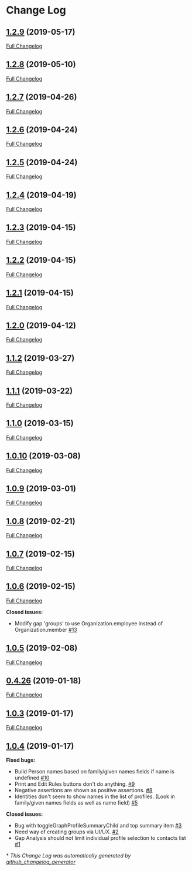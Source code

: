 # Change Log

## [1.2.9](https://github.com/cassproject/cass-gap-analysis/tree/1.2.9) (2019-05-17)
[Full Changelog](https://github.com/cassproject/cass-gap-analysis/compare/1.2.8...1.2.9)

## [1.2.8](https://github.com/cassproject/cass-gap-analysis/tree/1.2.8) (2019-05-10)
[Full Changelog](https://github.com/cassproject/cass-gap-analysis/compare/1.2.7...1.2.8)

## [1.2.7](https://github.com/cassproject/cass-gap-analysis/tree/1.2.7) (2019-04-26)
[Full Changelog](https://github.com/cassproject/cass-gap-analysis/compare/1.2.6...1.2.7)

## [1.2.6](https://github.com/cassproject/cass-gap-analysis/tree/1.2.6) (2019-04-24)
[Full Changelog](https://github.com/cassproject/cass-gap-analysis/compare/1.2.5...1.2.6)

## [1.2.5](https://github.com/cassproject/cass-gap-analysis/tree/1.2.5) (2019-04-24)
[Full Changelog](https://github.com/cassproject/cass-gap-analysis/compare/1.2.4...1.2.5)

## [1.2.4](https://github.com/cassproject/cass-gap-analysis/tree/1.2.4) (2019-04-19)
[Full Changelog](https://github.com/cassproject/cass-gap-analysis/compare/1.2.3...1.2.4)

## [1.2.3](https://github.com/cassproject/cass-gap-analysis/tree/1.2.3) (2019-04-15)
[Full Changelog](https://github.com/cassproject/cass-gap-analysis/compare/1.2.2...1.2.3)

## [1.2.2](https://github.com/cassproject/cass-gap-analysis/tree/1.2.2) (2019-04-15)
[Full Changelog](https://github.com/cassproject/cass-gap-analysis/compare/1.2.1...1.2.2)

## [1.2.1](https://github.com/cassproject/cass-gap-analysis/tree/1.2.1) (2019-04-15)
[Full Changelog](https://github.com/cassproject/cass-gap-analysis/compare/1.2.0...1.2.1)

## [1.2.0](https://github.com/cassproject/cass-gap-analysis/tree/1.2.0) (2019-04-12)
[Full Changelog](https://github.com/cassproject/cass-gap-analysis/compare/1.1.2...1.2.0)

## [1.1.2](https://github.com/cassproject/cass-gap-analysis/tree/1.1.2) (2019-03-27)
[Full Changelog](https://github.com/cassproject/cass-gap-analysis/compare/1.1.1...1.1.2)

## [1.1.1](https://github.com/cassproject/cass-gap-analysis/tree/1.1.1) (2019-03-22)
[Full Changelog](https://github.com/cassproject/cass-gap-analysis/compare/1.1.0...1.1.1)

## [1.1.0](https://github.com/cassproject/cass-gap-analysis/tree/1.1.0) (2019-03-15)
[Full Changelog](https://github.com/cassproject/cass-gap-analysis/compare/1.0.10...1.1.0)

## [1.0.10](https://github.com/cassproject/cass-gap-analysis/tree/1.0.10) (2019-03-08)
[Full Changelog](https://github.com/cassproject/cass-gap-analysis/compare/1.0.9...1.0.10)

## [1.0.9](https://github.com/cassproject/cass-gap-analysis/tree/1.0.9) (2019-03-01)
[Full Changelog](https://github.com/cassproject/cass-gap-analysis/compare/1.0.8...1.0.9)

## [1.0.8](https://github.com/cassproject/cass-gap-analysis/tree/1.0.8) (2019-02-21)
[Full Changelog](https://github.com/cassproject/cass-gap-analysis/compare/1.0.7...1.0.8)

## [1.0.7](https://github.com/cassproject/cass-gap-analysis/tree/1.0.7) (2019-02-15)
[Full Changelog](https://github.com/cassproject/cass-gap-analysis/compare/1.0.6...1.0.7)

## [1.0.6](https://github.com/cassproject/cass-gap-analysis/tree/1.0.6) (2019-02-15)
[Full Changelog](https://github.com/cassproject/cass-gap-analysis/compare/1.0.5...1.0.6)

**Closed issues:**

- Modify gap 'groups' to use Organization.employee instead of Organization.member [\#13](https://github.com/cassproject/cass-gap-analysis/issues/13)

## [1.0.5](https://github.com/cassproject/cass-gap-analysis/tree/1.0.5) (2019-02-08)
[Full Changelog](https://github.com/cassproject/cass-gap-analysis/compare/0.4.26...1.0.5)

## [0.4.26](https://github.com/cassproject/cass-gap-analysis/tree/0.4.26) (2019-01-18)
[Full Changelog](https://github.com/cassproject/cass-gap-analysis/compare/1.0.3...0.4.26)

## [1.0.3](https://github.com/cassproject/cass-gap-analysis/tree/1.0.3) (2019-01-17)
[Full Changelog](https://github.com/cassproject/cass-gap-analysis/compare/1.0.4...1.0.3)

## [1.0.4](https://github.com/cassproject/cass-gap-analysis/tree/1.0.4) (2019-01-17)
**Fixed bugs:**

- Build Person names based on family/given names fields if name is undefined [\#10](https://github.com/cassproject/cass-gap-analysis/issues/10)
- Print and Edit Rules buttons don't do anything. [\#9](https://github.com/cassproject/cass-gap-analysis/issues/9)
- Negative assertions are shown as positive assertions. [\#8](https://github.com/cassproject/cass-gap-analysis/issues/8)
- Identities don't seem to show names in the list of profiles. \(Look in family/given names fields as well as name field\) [\#5](https://github.com/cassproject/cass-gap-analysis/issues/5)

**Closed issues:**

- Bug with toggleGraphProfileSummaryChild and top summary item [\#3](https://github.com/cassproject/cass-gap-analysis/issues/3)
- Need way of creating groups via UI/UX. [\#2](https://github.com/cassproject/cass-gap-analysis/issues/2)
- Gap Analysis should not limit individual profile selection to contacts list [\#1](https://github.com/cassproject/cass-gap-analysis/issues/1)



\* *This Change Log was automatically generated by [github_changelog_generator](https://github.com/skywinder/Github-Changelog-Generator)*